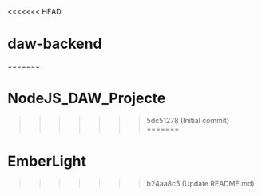 <<<<<<< HEAD
# daw-backend
=======
# NodeJS_DAW_Projecte
>>>>>>> 5dc51278 (Initial commit)
=======
# EmberLight
>>>>>>> b24aa8c5 (Update README.md)

